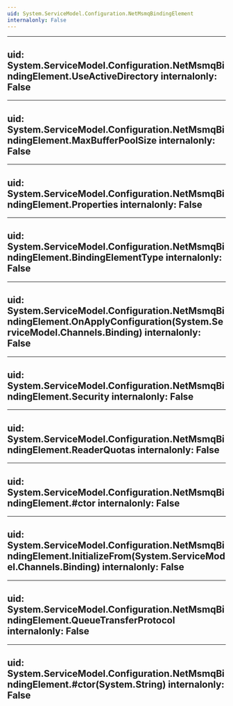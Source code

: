 ```yaml
---
uid: System.ServiceModel.Configuration.NetMsmqBindingElement
internalonly: False
---
```


---
uid: System.ServiceModel.Configuration.NetMsmqBindingElement.UseActiveDirectory
internalonly: False
---

---
uid: System.ServiceModel.Configuration.NetMsmqBindingElement.MaxBufferPoolSize
internalonly: False
---

---
uid: System.ServiceModel.Configuration.NetMsmqBindingElement.Properties
internalonly: False
---

---
uid: System.ServiceModel.Configuration.NetMsmqBindingElement.BindingElementType
internalonly: False
---

---
uid: System.ServiceModel.Configuration.NetMsmqBindingElement.OnApplyConfiguration(System.ServiceModel.Channels.Binding)
internalonly: False
---

---
uid: System.ServiceModel.Configuration.NetMsmqBindingElement.Security
internalonly: False
---

---
uid: System.ServiceModel.Configuration.NetMsmqBindingElement.ReaderQuotas
internalonly: False
---

---
uid: System.ServiceModel.Configuration.NetMsmqBindingElement.#ctor
internalonly: False
---

---
uid: System.ServiceModel.Configuration.NetMsmqBindingElement.InitializeFrom(System.ServiceModel.Channels.Binding)
internalonly: False
---

---
uid: System.ServiceModel.Configuration.NetMsmqBindingElement.QueueTransferProtocol
internalonly: False
---

---
uid: System.ServiceModel.Configuration.NetMsmqBindingElement.#ctor(System.String)
internalonly: False
---
